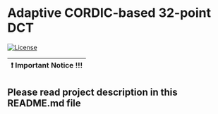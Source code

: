# Adaptive CORDIC-based 32-point DCT

[![License](https://img.shields.io/badge/License-Apache%202.0-blue.svg)](https://opensource.org/licenses/Apache-2.0)

| :exclamation: Important Notice !!!      |
|-----------------------------------------|

## Please read project description in this README.md file 


